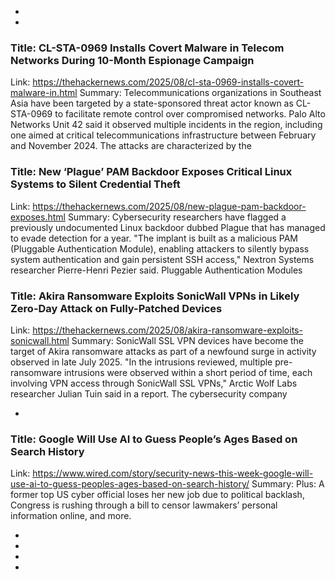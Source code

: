  - 
 - 
### Title: CL-STA-0969 Installs Covert Malware in Telecom Networks During 10-Month Espionage Campaign
Link: https://thehackernews.com/2025/08/cl-sta-0969-installs-covert-malware-in.html
Summary: Telecommunications organizations in Southeast Asia have been targeted by a state-sponsored threat actor known as CL-STA-0969 to facilitate remote control over compromised networks.
Palo Alto Networks Unit 42 said it observed multiple incidents in the region, including one aimed at critical telecommunications infrastructure between February and November 2024.
The attacks are characterized by the

### Title: New ‘Plague’ PAM Backdoor Exposes Critical Linux Systems to Silent Credential Theft
Link: https://thehackernews.com/2025/08/new-plague-pam-backdoor-exposes.html
Summary: Cybersecurity researchers have flagged a previously undocumented Linux backdoor dubbed Plague that has managed to evade detection for a year.
"The implant is built as a malicious PAM (Pluggable Authentication Module), enabling attackers to silently bypass system authentication and gain persistent SSH access," Nextron Systems researcher Pierre-Henri Pezier said.
Pluggable Authentication Modules

### Title: Akira Ransomware Exploits SonicWall VPNs in Likely Zero-Day Attack on Fully-Patched Devices
Link: https://thehackernews.com/2025/08/akira-ransomware-exploits-sonicwall.html
Summary: SonicWall SSL VPN devices have become the target of Akira ransomware attacks as part of a newfound surge in activity observed in late July 2025.
"In the intrusions reviewed, multiple pre-ransomware intrusions were observed within a short period of time, each involving VPN access through SonicWall SSL VPNs," Arctic Wolf Labs researcher Julian Tuin said in a report.
The cybersecurity company

 - 
### Title: Google Will Use AI to Guess People’s Ages Based on Search History
Link: https://www.wired.com/story/security-news-this-week-google-will-use-ai-to-guess-peoples-ages-based-on-search-history/
Summary: Plus: A former top US cyber official loses her new job due to political backlash, Congress is rushing through a bill to censor lawmakers’ personal information online, and more.

 - 
 - 
 - 
 - 
